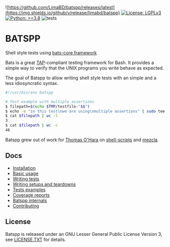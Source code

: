 ![https://github.com/LimaBD/batspp/releases/latest](https://img.shields.io/github/v/release/limabd/batspp)
[![License: LGPLv3](https://img.shields.io/badge/License-LGPLv3-orange)](https://github.com/LimaBD/batspp/blob/main/LICENSE.txt)
[![Python: >=3.8](https://img.shields.io/badge/Python-%3E%3D3.8-yellow)](https://www.python.org/)
![tests](https://github.com/LimaBD/batspp/actions/workflows/tests.yml/badge.svg)


# BATSPP

Shell style tests using [bats-core framework](https://github.com/bats-core/bats-core)

Bats is a great [TAP](https://testanything.org/)-compliant testing framework for Bash. It provides a simple way to verify that the UNIX programs you write behave as expected.

The goal of Batspp to allow writing shell style tests with an simple and a less idiosyncratic syntax.

``` bash
#!/usr/bin/env batspp

# Test example with multiple assertions
$ filepath=$(echo $TMP/testfile-"$$")
$ echo -e "in this test\nwe are using\nmultiple assertions" | sudo tee $filepath
$ cat $filepath | wc -l
3
$ cat $filepath | wc -c
46
```

Batspp grew out of work for [Thomas O'Hara](https://github.com/tomasohara) on [shell-scripts](https://github.com/tomasohara/shell-scripts) and [mezcla](https://github.com/tomasohara/mezcla).


## Docs
- [Installation](./docs/installation.md)
- [Basic usage](./docs/basic_usage.md)
- [Writing tests](./docs/writing_tests.md)
- [Writing setups and teardowns](./docs/writing_setups_and_teardowns.md)
- [Tests examples](./docs/tests_examples.md)
- [Coverage reports](./docs/coverage_report.md)
- [Batspp internals](./docs/batspp_internals.md)
- [Contributing](./docs/contributing.md)

## License
Batspp is released under an GNU Lesser General Public License Version 3, see [LICENSE.TXT](./LICENSE.txt) for details.
